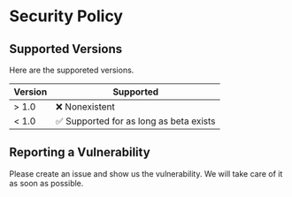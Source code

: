 # Security Policy

## Supported Versions

Here are the supporeted versions.

| Version | Supported          |
| ------- | ------------------ |
| > 1.0   | :x: Nonexistent |
| < 1.0   | :white_check_mark: Supported for as long as beta exists |

## Reporting a Vulnerability

Please create an issue and show us the vulnerability. We will take care of it as soon as possible.
